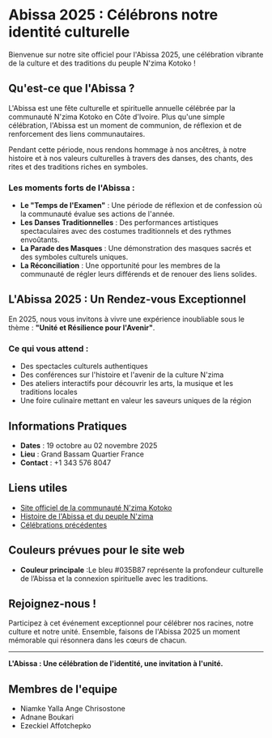 # Abissa 2025 : Célébrons notre identité culturelle

Bienvenue sur notre site officiel pour l'Abissa 2025, une célébration vibrante de la culture et des traditions du peuple N'zima Kotoko ! 

## Qu'est-ce que l'Abissa ?

L'Abissa est une fête culturelle et spirituelle annuelle célébrée par la communauté N'zima Kotoko en Côte d'Ivoire. Plus qu'une simple célébration, l'Abissa est un moment de communion, de réflexion et de renforcement des liens communautaires. 

Pendant cette période, nous rendons hommage à nos ancêtres, à notre histoire et à nos valeurs culturelles à travers des danses, des chants, des rites et des traditions riches en symboles.

### Les moments forts de l'Abissa :

- **Le "Temps de l'Examen"** : Une période de réflexion et de confession où la communauté évalue ses actions de l'année.
- **Les Danses Traditionnelles** : Des performances artistiques spectaculaires avec des costumes traditionnels et des rythmes envoûtants.
- **La Parade des Masques** : Une démonstration des masques sacrés et des symboles culturels uniques.
- **La Réconciliation** : Une opportunité pour les membres de la communauté de régler leurs différends et de renouer des liens solides.

## L'Abissa 2025 : Un Rendez-vous Exceptionnel

En 2025, nous vous invitons à vivre une expérience inoubliable sous le thème : **"Unité et Résilience pour l'Avenir"**. 

### Ce qui vous attend :

- Des spectacles culturels authentiques
- Des conférences sur l'histoire et l'avenir de la culture N'zima
- Des ateliers interactifs pour découvrir les arts, la musique et les traditions locales
- Une foire culinaire mettant en valeur les saveurs uniques de la région

## Informations Pratiques

- **Dates** : 19 octobre au 02 novembre 2025 
- **Lieu** : Grand Bassam Quartier France
- **Contact** : +1 343 576 8047

## Liens utiles

- [Site officiel de la communauté N'zima Kotoko](https://abissa.net/?fbclid=IwZXh0bgNhZW0CMTAAAR3ipWBKxjpxH236xtyHp1LkYLwMOazeraf9CcSYeSFTKt1GkunYcJsqhiw_aem_EG7YdQ9CCOzNCq8In60oyQ)
- [Histoire de l'Abissa et du peuple N'zima](https://abissa.net/de-lorigine-des-nzima/)
- [Célébrations précédentes](https://www.facebook.com/Abissaofficiel/)

## Couleurs prévues pour le site web

- **Couleur principale** :Le bleu #035B87 représente la profondeur culturelle de l’Abissa et la connexion spirituelle avec les traditions.

## Rejoignez-nous !

Participez à cet événement exceptionnel pour célébrer nos racines, notre culture et notre unité. Ensemble, faisons de l'Abissa 2025 un moment mémorable qui résonnera dans les cœurs de chacun.

---

**L'Abissa : Une célébration de l'identité, une invitation à l'unité.**

## Membres de l'equipe
- Niamke Yalla Ange Chrisostone
- Adnane Boukari
- Ezeckiel Affotchepko